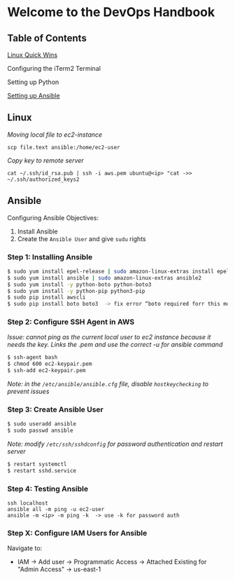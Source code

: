 # Welcome to the DevOps Handbook

## Table of Contents
[Linux Quick Wins](#Linux)

Configuring the iTerm2 Terminal

Setting up Python

[Setting up Ansible](#Ansible)

## Linux

*Moving local file to ec2-instance*
```
scp file.text ansible:/home/ec2-user
```
*Copy key to remote server*
```
cat ~/.ssh/id_rsa.pub | ssh -i aws.pem ubuntu@<ip> "cat ->> ~/.ssh/authorized_keys2
```

## Ansible

Configuring Ansible Objectives:

1. Install Ansible
2. Create the `Ansible User` and give `sudu` rights

### Step 1: Installing Ansible

```bash
$ sudo yum install epel-release | sudo amazon-linux-extras install epel
$ sudo yum install ansible | sudo amazon-linux-extras ansible2
$ sudo yum install -y python-boto python-boto3
$ sudo yum install -y python-pip python3-pip
$ sudo pip install awscli
$ sudo pip install boto boto3  -> fix error “boto required forr this module”
```

### Step 2: Configure SSH Agent in AWS

*Issue: cannot ping as the current local user to ec2 instance because it needs the key. Links the .pem and use the correct -u for ansible command*

```bash
$ ssh-agent bash
$ chmod 600 ec2-keypair.pem
$ ssh-add ec2-keypair.pem
```
*Note: in the `/etc/ansible/ansible.cfg` file, disable `hostkeychecking` to prevent issues*

### Step 3: Create Ansible User

```bash
$ sudo useradd ansible
$ sudo passwd ansible
```
*Note: modify `/etc/ssh/sshdconfig` for password authentication and restart server*

```bash
$ restart systemctl
$ restart sshd.service
```

### Step 4: Testing Ansible
```
ssh localhost
ansible all -m ping -u ec2-user
ansible -m <ip> -m ping -k  -> use -k for password auth 
```

### Step X: Configure IAM Users for Ansible

Navigate to: 

* IAM -> Add user -> Programmatic Access -> Attached Existing for "Admin Access" -> us-east-1
